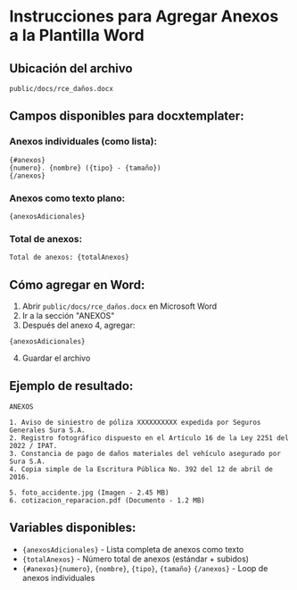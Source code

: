 # Instrucciones para Agregar Anexos a la Plantilla Word

## Ubicación del archivo
`public/docs/rce_daños.docx`

## Campos disponibles para docxtemplater:

### Anexos individuales (como lista):
```
{#anexos}
{numero}. {nombre} ({tipo} - {tamaño})
{/anexos}
```

### Anexos como texto plano:
```
{anexosAdicionales}
```

### Total de anexos:
```
Total de anexos: {totalAnexos}
```

## Cómo agregar en Word:

1. Abrir `public/docs/rce_daños.docx` en Microsoft Word
2. Ir a la sección "ANEXOS"
3. Después del anexo 4, agregar:

```
{anexosAdicionales}
```

4. Guardar el archivo

## Ejemplo de resultado:
```
ANEXOS

1. Aviso de siniestro de póliza XXXXXXXXXX expedida por Seguros Generales Sura S.A.
2. Registro fotográfico dispuesto en el Artículo 16 de la Ley 2251 del 2022 / IPAT.
3. Constancia de pago de daños materiales del vehículo asegurado por Sura S.A.
4. Copia simple de la Escritura Pública No. 392 del 12 de abril de 2016.

5. foto_accidente.jpg (Imagen - 2.45 MB)
6. cotizacion_reparacion.pdf (Documento - 1.2 MB)
```

## Variables disponibles:
- `{anexosAdicionales}` - Lista completa de anexos como texto
- `{totalAnexos}` - Número total de anexos (estándar + subidos)
- `{#anexos}{numero}`, `{nombre}`, `{tipo}`, `{tamaño}` `{/anexos}` - Loop de anexos individuales
